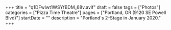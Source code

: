 +++
title = "q1DFwlwt1WSYfBDM_68v.avif"
draft = false
tags = ["Photos"]
categories = ["Pizza Time Theatre"]
pages = ["Portland, OR (9120 SE Powell Blvd)"]
startDate = ""
description = "Portland's 2-Stage in January 2020."
+++
